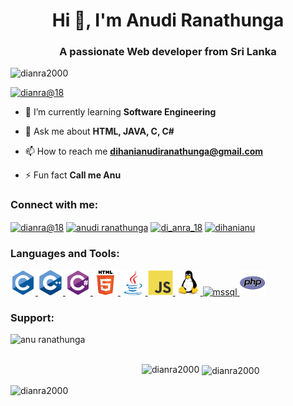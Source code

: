 <h1 align="center">Hi 👋, I'm Anudi Ranathunga</h1>
<h3 align="center">A passionate Web developer from Sri Lanka</h3>

<p align="left"> <img src="https://komarev.com/ghpvc/?username=dianra2000&label=Profile%20views&color=0e75b6&style=flat" alt="dianra2000" /> </p>

<p align="left"> <a href="https://twitter.com/dianra@18" target="blank"><img src="https://img.shields.io/twitter/follow/dianra@18?logo=twitter&style=for-the-badge" alt="dianra@18" /></a> </p>

- 🌱 I’m currently learning **Software Engineering**

- 💬 Ask me about **HTML, JAVA, C, C#**

- 📫 How to reach me **dihanianudiranathunga@gmail.com**

- ⚡ Fun fact **Call me Anu**

<h3 align="left">Connect with me:</h3>
<p align="left">
<a href="https://twitter.com/dianra@18" target="blank"><img align="center" src="https://raw.githubusercontent.com/rahuldkjain/github-profile-readme-generator/master/src/images/icons/Social/twitter.svg" alt="dianra@18" height="30" width="40" /></a>
<a href="https://fb.com/anudi ranathunga" target="blank"><img align="center" src="https://raw.githubusercontent.com/rahuldkjain/github-profile-readme-generator/master/src/images/icons/Social/facebook.svg" alt="anudi ranathunga" height="30" width="40" /></a>
<a href="https://instagram.com/di_anra_18" target="blank"><img align="center" src="https://raw.githubusercontent.com/rahuldkjain/github-profile-readme-generator/master/src/images/icons/Social/instagram.svg" alt="di_anra_18" height="30" width="40" /></a>
<a href="https://auth.geeksforgeeks.org/user/dihanianu" target="blank"><img align="center" src="https://raw.githubusercontent.com/rahuldkjain/github-profile-readme-generator/master/src/images/icons/Social/geeks-for-geeks.svg" alt="dihanianu" height="30" width="40" /></a>
</p>

<h3 align="left">Languages and Tools:</h3>
<p align="left"> <a href="https://www.cprogramming.com/" target="_blank" rel="noreferrer"> <img src="https://raw.githubusercontent.com/devicons/devicon/master/icons/c/c-original.svg" alt="c" width="40" height="40"/> </a> <a href="https://www.w3schools.com/cpp/" target="_blank" rel="noreferrer"> <img src="https://raw.githubusercontent.com/devicons/devicon/master/icons/cplusplus/cplusplus-original.svg" alt="cplusplus" width="40" height="40"/> </a> <a href="https://www.w3schools.com/cs/" target="_blank" rel="noreferrer"> <img src="https://raw.githubusercontent.com/devicons/devicon/master/icons/csharp/csharp-original.svg" alt="csharp" width="40" height="40"/> </a> <a href="https://www.w3.org/html/" target="_blank" rel="noreferrer"> <img src="https://raw.githubusercontent.com/devicons/devicon/master/icons/html5/html5-original-wordmark.svg" alt="html5" width="40" height="40"/> </a> <a href="https://www.java.com" target="_blank" rel="noreferrer"> <img src="https://raw.githubusercontent.com/devicons/devicon/master/icons/java/java-original.svg" alt="java" width="40" height="40"/> </a> <a href="https://developer.mozilla.org/en-US/docs/Web/JavaScript" target="_blank" rel="noreferrer"> <img src="https://raw.githubusercontent.com/devicons/devicon/master/icons/javascript/javascript-original.svg" alt="javascript" width="40" height="40"/> </a> <a href="https://www.linux.org/" target="_blank" rel="noreferrer"> <img src="https://raw.githubusercontent.com/devicons/devicon/master/icons/linux/linux-original.svg" alt="linux" width="40" height="40"/> </a> <a href="https://www.microsoft.com/en-us/sql-server" target="_blank" rel="noreferrer"> <img src="https://www.svgrepo.com/show/303229/microsoft-sql-server-logo.svg" alt="mssql" width="40" height="40"/> </a> <a href="https://www.php.net" target="_blank" rel="noreferrer"> <img src="https://raw.githubusercontent.com/devicons/devicon/master/icons/php/php-original.svg" alt="php" width="40" height="40"/> </a> </p>

<h3 align="left">Support:</h3>
<p><a href="https://www.buymeacoffee.com/anu ranathunga"> <img align="left" src="https://cdn.buymeacoffee.com/buttons/v2/default-yellow.png" height="50" width="210" alt="anu ranathunga" /></a></p><br><br>

<p><img align="left" src="https://github-readme-stats.vercel.app/api/top-langs?username=dianra2000&show_icons=true&locale=en&layout=compact" alt="dianra2000" /></p>

<p>&nbsp;<img align="center" src="https://github-readme-stats.vercel.app/api?username=dianra2000&show_icons=true&locale=en" alt="dianra2000" /></p>

<p><img align="center" src="https://github-readme-streak-stats.herokuapp.com/?user=dianra2000&" alt="dianra2000" /></p>
